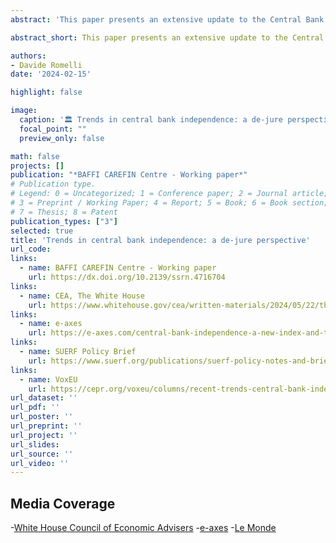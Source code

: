 ```yaml
---
abstract: 'This paper presents an extensive update to the Central Bank Independence - Extended (CBIE) index, originally developed in Romelli (2022), extending its coverage for 155 countries from 1923 to 2023. The update reveals a continued global trend towards enhancing central bank independence, which holds across countries’ income levels and indices of central bank independence. Despite the challenges which followed the 2008 Global financial crisis and the recent re-emergence of political scrutiny on central banks following the COVID-19 pandemic, this paper finds no halt in the momentum of central bank reforms. I document a total of 370 reforms in central bank design from 1923 to 2023 and provide evidence of a resurgence in the commitment to central bank independence since 2016. These findings suggest that the slowdown in reforms witnessed post 2008 was a temporary phase, and that, despite increasing political pressures on central banks, central bank independence is still considered a cornerstone for effective economic policy-making.'

abstract_short: This paper presents an extensive update to the Central Bank Independence - Extended (CBIE) index, extending its coverage for 155 countries from 1923 to 2023. The update reveals a continued global trend towards enhancing central bank independence, which holds across countries’ income levels and indices of central bank independence.

authors:
- Davide Romelli
date: '2024-02-15'

highlight: false

image:
  caption: '🏛️ Trends in central bank independence: a de-jure perspective'
  focal_point: ""
  preview_only: false

math: false
projects: []
publication: "*BAFFI CAREFIN Centre - Working paper*"
# Publication type.
# Legend: 0 = Uncategorized; 1 = Conference paper; 2 = Journal article;
# 3 = Preprint / Working Paper; 4 = Report; 5 = Book; 6 = Book section;
# 7 = Thesis; 8 = Patent
publication_types: ["3"]
selected: true
title: 'Trends in central bank independence: a de-jure perspective'
url_code: 
links:
  - name: BAFFI CAREFIN Centre - Working paper
    url: https://dx.doi.org/10.2139/ssrn.4716704
links:
  - name: CEA, The White House
    url: https://www.whitehouse.gov/cea/written-materials/2024/05/22/the-importance-of-central-bank-independence/#_ftn1
links:
  - name: e-axes
    url: https://e-axes.com/central-bank-independence-a-new-index-and-trends/
links:
  - name: SUERF Policy Brief
    url: https://www.suerf.org/publications/suerf-policy-notes-and-briefs/new-data-and-recent-trends-in-central-bank-independence/
links:
  - name: VoxEU
    url: https://cepr.org/voxeu/columns/recent-trends-central-bank-independence
url_dataset: ''
url_pdf: ''
url_poster: ''
url_preprint: ''
url_project: ''
url_slides: 
url_source: ''
url_video: ''
---
```


## Media Coverage

-[White House Council of Economic Advisers](https://www.whitehouse.gov/cea/written-materials/2024/05/22/the-importance-of-central-bank-independence/#_ftn1)
-[e-axes](https://e-axes.com/central-bank-independence-a-new-index-and-trends/)
-[Le Monde](https://www.lemonde.fr/en/economy/article/2024/08/21/central-bankers-independence-is-under-growing-political-pressure_6719444_19.html)